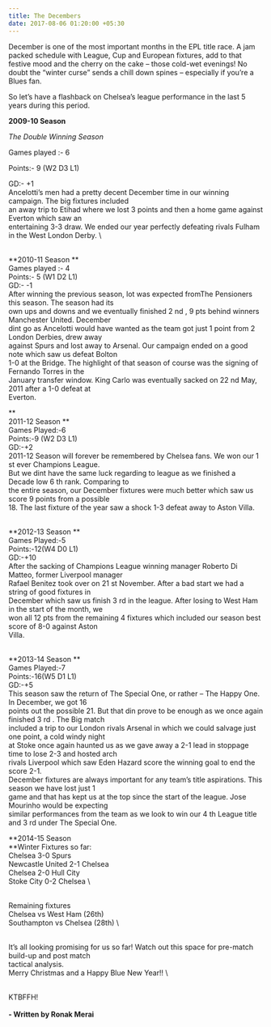 ```yaml
---
title: The Decembers
date: 2017-08-06 01:20:00 +05:30
---
```


December is one of the most important months in the EPL title race. A jam packed schedule with League, Cup and European fixtures, add to that festive mood and the cherry on the cake – those cold-wet evenings! No doubt the “winter curse” sends a chill down spines – especially if you’re a Blues fan.

So let’s have a flashback on Chelsea’s league performance in the last 5 years during this period.

**2009-10 Season**

*The Double Winning Season*

Games played :- 6

Points:- 9 (W2 D3 L1)

GD:- \+1
\
Ancelotti’s men had a pretty decent December time in our winning campaign. The big fixtures included
\
an away trip to Etihad where we lost 3 points and then a home game against Everton which saw an
\
entertaining 3-3 draw. We ended our year perfectly defeating rivals Fulham in the West London Derby.
\\

\
\*\*2010-11 Season
\*\*\
Games played :- 4
\
Points:- 5 (W1 D2 L1)
\
GD:- -1
\
After winning the previous season, lot was expected fromThe Pensioners this season. The season had its
\
own ups and downs and we eventually finished 2 nd , 9 pts behind winners Manchester United. December
\
dint go as Ancelotti would have wanted as the team got just 1 point from 2 London Derbies, drew away
\
against Spurs and lost away to Arsenal. Our campaign ended on a good note which saw us defeat Bolton
\
1-0 at the Bridge. The highlight of that season of course was the signing of Fernando Torres in the
\
January transfer window. King Carlo was eventually sacked on 22 nd May, 2011 after a 1-0 defeat at
\
Everton.

\*\*\
2011-12 Season
\*\*\
Games Played:-6
\
Points:-9 (W2 D3 L1)
\
GD:-\+2
\
2011-12 Season will forever be remembered by Chelsea fans. We won our 1 st ever Champions League.
\
But we dint have the same luck regarding to league as we finished a Decade low 6 th rank. Comparing to
\
the entire season, our December fixtures were much better which saw us score 9 points from a possible
\
18\. The last fixture of the year saw a shock 1-3 defeat away to Aston Villa.

\
\*\*2012-13 Season
\*\*\
Games Played:-5
\
Points:-12(W4 D0 L1)
\
GD:-\+10
\
After the sacking of Champions League winning manager Roberto Di Matteo, former Liverpool manager
\
Rafael Benitez took over on 21 st November. After a bad start we had a string of good fixtures in
\
December which saw us finish 3 rd in the league. After losing to West Ham in the start of the month, we
\
won all 12 pts from the remaining 4 fixtures which included our season best score of 8-0 against Aston
\
Villa.

\
\*\*2013-14 Season
\*\*\
Games Played:-7
\
Points:-16(W5 D1 L1)
\
GD:-\+5
\
This season saw the return of The Special One, or rather – The Happy One. In December, we got 16
\
points out the possible 21. But that din prove to be enough as we once again finished 3 rd . The Big match
\
included a trip to our London rivals Arsenal in which we could salvage just one point, a cold windy night
\
at Stoke once again haunted us as we gave away a 2-1 lead in stoppage time to lose 2-3 and hosted arch
\
rivals Liverpool which saw Eden Hazard score the winning goal to end the score 2-1.
\
December fixtures are always important for any team’s title aspirations. This season we have lost just 1
\
game and that has kept us at the top since the start of the league. Jose Mourinho would be expecting
\
similar performances from the team as we look to win our 4 th League title and 3 rd under The Special One.

\*\*2014-15 Season
\
\*\*Winter Fixtures so far:
\
Chelsea 3-0 Spurs
\
Newcastle United 2-1 Chelsea
\
Chelsea 2-0 Hull City
\
Stoke City 0-2 Chelsea
\\

\
Remaining fixtures
\
Chelsea vs West Ham (26th)
\
Southampton vs Chelsea (28th)
\\

\
It’s all looking promising for us so far! Watch out this space for pre-match build-up and post match
\
tactical analysis.
\
Merry Christmas and a Happy Blue New Year!!
\\

\
KTBFFH!
\
\
**- Written by Ronak Merai**